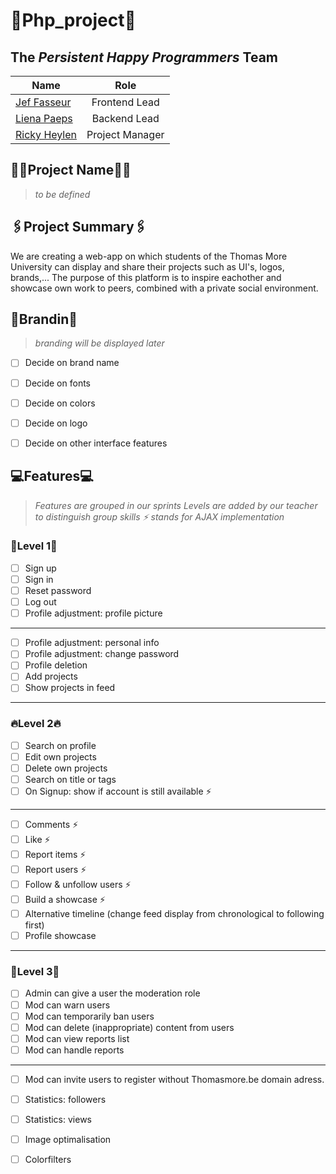 # 👾Php_project👾

## The *Persistent Happy Programmers* Team
| Name                                           | Role             |
| ---------------------------------------------- |:----------------:|
| [Jef Fasseur](https://github.com/jeffasseur)   | Frontend Lead    |
| [Liena Paeps](https://github.com/lienapaeps)   | Backend Lead     |
| [Ricky Heylen](https://github.com/Rix11-H)     | Project Manager  |


## 🐱‍👤Project Name🐱‍👤
> *to be defined*


## 🖇️Project Summary🖇️
We are creating a web-app on which students of the Thomas More University can display and share their projects such as UI's, logos, brands,...
The purpose of this platform is to inspire eachother and showcase own work to peers, combined with a private social environment.


## 🎨Brandin🎨
> *branding will be displayed later*

- [ ] Decide on brand name
- [ ] Decide on fonts
- [ ] Decide on colors
- [ ] Decide on logo
- [ ] Decide on other interface features


## 💻Features💻
> *Features are grouped in our sprints
> Levels are added by our teacher to distinguish group skills
> ⚡ stands for AJAX implementation*


### 🎇Level 1🎇
- [ ] Sign up
- [ ] Sign in
- [ ] Reset password
- [ ] Log out
- [ ] Profile adjustment: profile picture
--------
- [ ] Profile adjustment: personal info
- [ ] Profile adjustment: change password
- [ ] Profile deletion
- [ ] Add projects
- [ ] Show projects in feed
-------


### 🔥Level 2🔥
- [ ] Search on profile
- [ ] Edit own projects
- [ ] Delete own projects
- [ ] Search on title or tags
- [ ] On Signup: show if account is still available ⚡
-----------
- [ ] Comments ⚡
- [ ] Like ⚡
- [ ] Report items ⚡
- [ ] Report users ⚡
- [ ] Follow & unfollow users ⚡
- [ ] Build a showcase ⚡
- [ ] Alternative timeline (change feed display from chronological to following first)
- [ ] Profile showcase

------------------


### 🤟Level 3🤟
- [ ] Admin can give a user the moderation role
- [ ] Mod can warn users
- [ ] Mod can temporarily ban users
- [ ] Mod can delete (inappropriate) content from users
- [ ] Mod can view reports list
- [ ] Mod can handle reports
--------------------
- [ ] Mod can invite users to register without Thomasmore.be domain adress.
- [ ] Statistics: followers
- [ ] Statistics: views
- [ ] Image optimalisation
- [ ] Colorfilters





